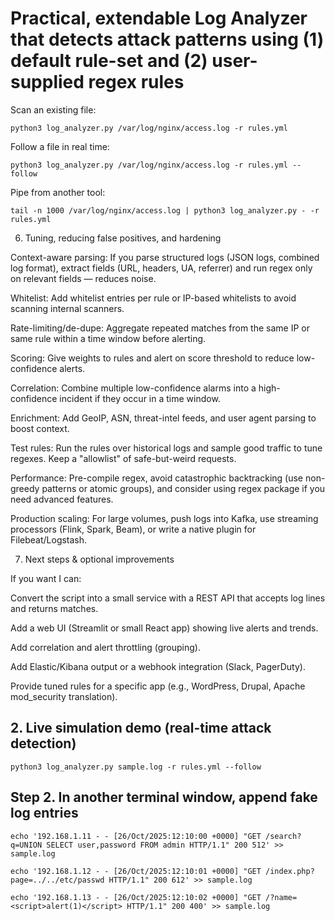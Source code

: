# Practical, extendable Log Analyzer that detects attack patterns using (1) default rule-set and (2) user-supplied regex rules

Scan an existing file:

```
python3 log_analyzer.py /var/log/nginx/access.log -r rules.yml
```

Follow a file in real time:

```
python3 log_analyzer.py /var/log/nginx/access.log -r rules.yml --follow
```


Pipe from another tool:
```
tail -n 1000 /var/log/nginx/access.log | python3 log_analyzer.py - -r rules.yml

```

6) Tuning, reducing false positives, and hardening

Context-aware parsing: If you parse structured logs (JSON logs, combined log format), extract fields (URL, headers, UA, referrer) and run regex only on relevant fields — reduces noise.

Whitelist: Add whitelist entries per rule or IP-based whitelists to avoid scanning internal scanners.

Rate-limiting/de-dupe: Aggregate repeated matches from the same IP or same rule within a time window before alerting.

Scoring: Give weights to rules and alert on score threshold to reduce low-confidence alerts.

Correlation: Combine multiple low-confidence alarms into a high-confidence incident if they occur in a time window.

Enrichment: Add GeoIP, ASN, threat-intel feeds, and user agent parsing to boost context.

Test rules: Run the rules over historical logs and sample good traffic to tune regexes. Keep a "allowlist" of safe-but-weird requests.

Performance: Pre-compile regex, avoid catastrophic backtracking (use non-greedy patterns or atomic groups), and consider using regex package if you need advanced features.

Production scaling: For large volumes, push logs into Kafka, use streaming processors (Flink, Spark, Beam), or write a native plugin for Filebeat/Logstash.




7) Next steps & optional improvements

If you want I can:

Convert the script into a small service with a REST API that accepts log lines and returns matches.

Add a web UI (Streamlit or small React app) showing live alerts and trends.

Add correlation and alert throttling (grouping).

Add Elastic/Kibana output or a webhook integration (Slack, PagerDuty).

Provide tuned rules for a specific app (e.g., WordPress, Drupal, Apache mod_security translation).

## 2. Live simulation demo (real-time attack detection)

`python3 log_analyzer.py sample.log -r rules.yml --follow`

## Step 2. In another terminal window, append fake log entries

```
echo '192.168.1.11 - - [26/Oct/2025:12:10:00 +0000] "GET /search?q=UNION SELECT user,password FROM admin HTTP/1.1" 200 512' >> sample.log

echo '192.168.1.12 - - [26/Oct/2025:12:10:01 +0000] "GET /index.php?page=../../etc/passwd HTTP/1.1" 200 612' >> sample.log

echo '192.168.1.13 - - [26/Oct/2025:12:10:02 +0000] "GET /?name=<script>alert(1)</script> HTTP/1.1" 200 400' >> sample.log

```

